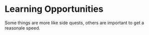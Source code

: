 # Learning Opportunities

Some things are more like side quests, others are important to get a reasonale speed.